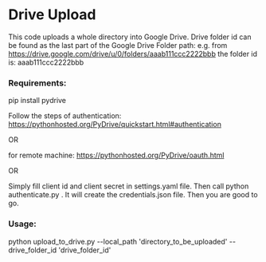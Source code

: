 # Drive Upload

This code uploads a whole directory into Google Drive.
Drive folder id can be found as the last part of the Google Drive Folder path:
e.g. from https://drive.google.com/drive/u/0/folders/aaab111ccc2222bbb the folder id is: aaab111ccc2222bbb

### Requirements:

pip install pydrive

Follow the steps of authentication: https://pythonhosted.org/PyDrive/quickstart.html#authentication

OR

for remote machine: https://pythonhosted.org/PyDrive/oauth.html

OR

Simply fill client id and client secret in settings.yaml file. Then call python authenticate.py . It will create the credentials.json file. Then you are good to go.

### Usage:

python upload_to_drive.py --local_path 'directory_to_be_uploaded' --drive_folder_id 'drive_folder_id'

